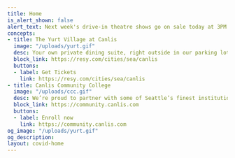 ```yaml
---
title: Home
is_alert_shown: false
alert_text: Next week's drive-in theatre shows go on sale today at 3PM!
concepts:
- title: The Yurt Village at Canlis
  image: "/uploads/yurt.gif"
  desc: Your own private dining suite, right outside in our parking lot. Tickets on sale now. Opens Dec. 3rd. Available exclusively to AMEX cardholders.
  block_link: https://resy.com/cities/sea/canlis
  buttons:
  - label: Get Tickets
    link: https://resy.com/cities/sea/canlis
- title: Canlis Community College
  image: "/uploads/ccc.gif"
  desc: We’re proud to partner with some of Seattle’s finest institutions to bring you seven weeks of the best content we could imagine. 100% of your tuition goes to FareStart.
  block_link: https://community.canlis.com
  buttons:
  - label: Enroll now
    link: https://community.canlis.com
og_image: "/uploads/yurt.gif"
og_description:
layout: covid-home
---
```

